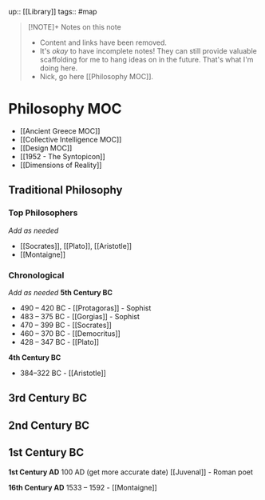 up:: [[Library]]
tags:: #map 

> [!NOTE]+ Notes on this note
> - Content and links have been removed.
> - It's *okay* to have incomplete notes! They can still provide valuable scaffolding for me to hang ideas on in the future. That's what I'm doing here.
> - Nick, go here [[Philosophy MOC]].

# Philosophy MOC
- [[Ancient Greece MOC]]
- [[Collective Intelligence MOC]]
- [[Design MOC]]
- [[1952 - The Syntopicon]]
- [[Dimensions of Reality]]


## Traditional Philosophy
### Top Philosophers
*Add as needed*
- [[Socrates]], [[Plato]], [[Aristotle]]
- [[Montaigne]]

### Chronological 

*Add as needed*
**5th Century BC**
- 490 – 420 BC - [[Protagoras]] - Sophist
- 483 – 375 BC - [[Gorgias]] - Sophist
- 470 – 399 BC - [[Socrates]]
- 460 – 370 BC - [[Democritus]]
- 428 – 347 BC - [[Plato]]

**4th Century BC**
- 384–322 BC - [[Aristotle]]

**3rd Century BC**
- 

**2nd Century BC**
- 

**1st Century BC**
- 

**1st Century AD**
100 AD (get more accurate date) [[Juvenal]] - Roman poet

**16th Century AD**
1533 – 1592 - [[Montaigne]]